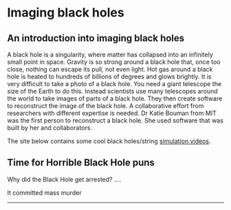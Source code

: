 Imaging black holes
=============================
## An introduction into imaging black holes

A black hole is a singularity, where matter has collapsed into an infinitely small point in space.
Gravity is so strong around a black hole that, once too close, nothing can escape its pull, not even light. 
Hot gas around a black hole is heated to hundreds of billions of degrees and glows brightly.
It is very difficult to take a photo of a black hole. You need a giant telescope the size of the Earth to do this.
Instead scientists use many telescopes around the world to take images of parts of a black hole.
They then create software to reconstruct the image of the black hole. A collaborative effort from researchers with different expertise is needed.
Dr Katie Bouman from MIT was the first person to reconstruct a black hole. She used software that was built by her and collaborators.

The site below contains some cool black holes/string [simulation videos](http://www.grchombo.org/movies).

Time for Horrible Black Hole puns
---------------

Why did the Black Hole get arrested?
....

It committed mass murder

------------
